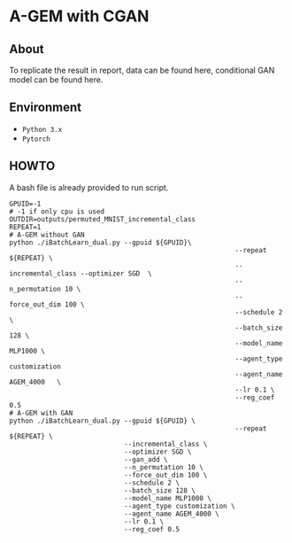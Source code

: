 # A-GEM with CGAN

## About

To replicate the result in report, data can be found here, conditional GAN model can be found here.

## Environment

* `Python 3.x`
* `Pytorch`

## HOWTO

A bash file is already provided to run script.

```shell
GPUID=-1
# -1 if only cpu is used
OUTDIR=outputs/permuted_MNIST_incremental_class
REPEAT=1
# A-GEM without GAN
python ./iBatchLearn_dual.py --gpuid ${GPUID}\
														 --repeat ${REPEAT} \
														 --incremental_class --optimizer SGD  \
														 --n_permutation 10 \
														 --force_out_dim 100 \
														 --schedule 2 \
														 --batch_size 128 \
														 --model_name MLP1000 \
														 --agent_type customization  
														 --agent_name AGEM_4000   \
														 --lr 0.1 \
														 --reg_coef 0.5
# A-GEM with GAN
python ./iBatchLearn_dual.py --gpuid ${GPUID} \
														 --repeat ${REPEAT} \
                             --incremental_class \
                             --optimizer SGD \
                             --gan_add \
                             --n_permutation 10 \
                             --force_out_dim 100 \
                             --schedule 2 \
                             --batch_size 128 \
                             --model_name MLP1000 \
                             --agent_type customization \
                             --agent_name AGEM_4000 \
                             --lr 0.1 \
                             --reg_coef 0.5

```